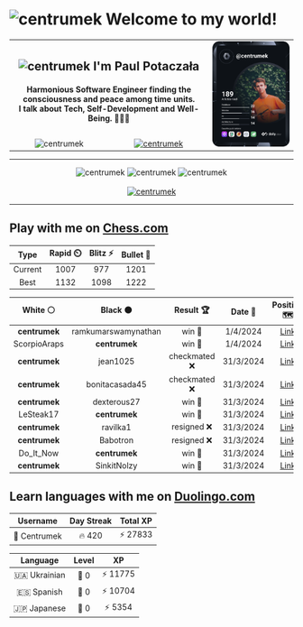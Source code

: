 <h1>
  <img
    src="https://emojis.slackmojis.com/emojis/images/1531849430/4246/blob-sunglasses.gif"
    width="30"
    alt="centrumek"
  />
  Welcome to my world!
</h1>

<table>
  <tbody>
    <tr>
      <td align="center" width="70%" colspan="2">
        <h2>
          <img
            src="https://raw.githubusercontent.com/MartinHeinz/MartinHeinz/master/wave.gif"
            width="30px"
            alt="centrumek"
          />
          I'm Paul Potaczała
        </h2>
        <h4>
          Harmonious Software Engineer finding the consciousness and peace among time units.
          <br/>
          I talk about Tech, Self-Development and Well-Being. 🌿🧘🚀
        </h4>
      </td>
      <td width="30%" rowspan="2">
        <a href="https://app.daily.dev/centrumek">
          <img
            src="./devcard.svg"
            alt="centrumek"
          />
        </a>
      </td>
    </tr>
    <tr align="center">
      <td>
        <img
          src="https://komarev.com/ghpvc/?username=centrumek&label=visitors&color=0e75b6&style=flat"
          alt="centrumek"
        >
      </td>
      <td>
        <a href="https://stackoverflow.com/users/14496012/centrumek">
          <img
            src="https://stackoverflow.com/users/flair/14496012.png?theme=dark"
            alt="centrumek"
          >
        </a>
      </td>
    </tr>
  </tbody>
</table>

---
<div align="center">
  <img 
    src="https://github-readme-stats.vercel.app/api?username=centrumek&show_icons=true&count_private=true&theme=dark&hide_border=true&hide=issues,contribs&bg_color=00000000"
    alt="centrumek"
  />
  <img
    src="https://github-readme-stats.vercel.app/api/top-langs/?username=centrumek&layout=compact&hide_border=true&theme=dark&bg_color=00000000&langs_count=6&exclude_repo=air-statistic-app"
    alt="centrumek"
  />
  <img 
    src="https://github-readme-streak-stats.herokuapp.com?user=centrumek&theme=dark&hide_border=true&background=FFFFFF00"
    alt="centrumek"
  />
  <br/>
  <br/>
  <a href="https://www.buymeacoffee.com/centrumek">
    <img
      src="https://cdn.buymeacoffee.com/buttons/v2/default-orange.png"
      height="50"
      width="210"
      alt="centrumek"
    />
  </a>
</div>

---

## Play with me on [Chess.com](https://www.chess.com/member/centrumek)

<div align="center">
<!--START_SECTION:chessStats-->
<!-- Automatically generated with https://github.com/Balastrong/chess-stats-action -->

| Type | Rapid ⏲️ | Blitz ⚡ | Bullet 🔫 |
|:---:|:---:|:---:|:---:|
| Current | 1007 | 977 | 1201 |
| Best | 1132 | 1098 | 1222 |

| White ⚪ | Black ⚫ | Result 🏆 | Date 📅 | Position 🗺️ | Type 🕕 |
|:---:|:---:|:---:|:---:|:---:|:---:|
| **centrumek** | ramkumarswamynathan | win 🥇 | 1/4/2024 | <a href="http://www.ee.unb.ca/cgi-bin/tervo/fen.pl?select=8/7p/3P1k2/R2N4/8/5K2/2b4P/4R3 b - -">Link</a> | Bullet |
| ScorpioAraps | **centrumek** | win 🥇 | 1/4/2024 | <a href="http://www.ee.unb.ca/cgi-bin/tervo/fen.pl?select=2b5/2B5/4P3/1P6/5K2/8/6pk/8 w - -">Link</a> | Bullet |
| **centrumek** | jean1025 | checkmated ❌ | 31/3/2024 | <a href="http://www.ee.unb.ca/cgi-bin/tervo/fen.pl?select=r5k1/p1pb2bp/1p4p1/2p3K1/2P2P1P/6r1/7R/1NR2B2 w - -">Link</a> | Bullet |
| **centrumek** | bonitacasada45 | checkmated ❌ | 31/3/2024 | <a href="http://www.ee.unb.ca/cgi-bin/tervo/fen.pl?select=8/p7/3pkn2/4p1pp/P3Pp1K/5P1P/6r1/R7 w - g6">Link</a> | Bullet |
| **centrumek** | dexterous27 | win 🥇 | 31/3/2024 | <a href="http://www.ee.unb.ca/cgi-bin/tervo/fen.pl?select=r6k/1pp3pp/p4q2/2PB2b1/1P1n4/P1R1B3/4Nr1P/3K2R1 b - -">Link</a> | Bullet |
| LeSteak17 | **centrumek** | win 🥇 | 31/3/2024 | <a href="http://www.ee.unb.ca/cgi-bin/tervo/fen.pl?select=8/5p1n/8/4b2p/5k2/R6P/Pr3p2/5K2 w - -">Link</a> | Bullet |
| **centrumek** | ravilka1 | resigned ❌ | 31/3/2024 | <a href="http://www.ee.unb.ca/cgi-bin/tervo/fen.pl?select=4k2r/5ppp/p3b3/P2p4/3P4/2r2P2/6PP/q2NK2R w Kk -">Link</a> | Bullet |
| **centrumek** | Babotron | resigned ❌ | 31/3/2024 | <a href="http://www.ee.unb.ca/cgi-bin/tervo/fen.pl?select=8/2q2kp1/p3p3/1p1b2b1/PB1Pp3/4K3/8/8 w - -">Link</a> | Bullet |
| Do_It_Now | **centrumek** | win 🥇 | 31/3/2024 | <a href="http://www.ee.unb.ca/cgi-bin/tervo/fen.pl?select=r5r1/pp6/2k3PR/2qp4/8/3P4/PP1n4/K6R w - -">Link</a> | Bullet |
| **centrumek** | SinkitNolzy | win 🥇 | 31/3/2024 | <a href="http://www.ee.unb.ca/cgi-bin/tervo/fen.pl?select=R7/3k2p1/1p2p1b1/3p2B1/PK1b4/2P2r2/1P6/2R5 b - -">Link</a> | Bullet |

<!--END_SECTION:chessStats-->
</div>

## Learn languages with me on [Duolingo.com](https://www.duolingo.com/profile/Centrumek)

<div align="center">
<!--START_SECTION:duolingoStats-->
<!-- Automatically generated with https://github.com/centrumek/duolingo-readme-stats-->

| Username | Day Streak | Total XP |
|:---:|:---:|:---:|
| 👤 Centrumek | 🔥 420 | ⚡ 27833 |

| Language | Level | XP |
|:---:|:---:|:---:|
| 🇺🇦 Ukrainian | 👑 0 | ⚡ 11775 |
| 🇪🇸 Spanish | 👑 0 | ⚡ 10704 |
| 🇯🇵 Japanese | 👑 0 | ⚡ 5354 |

<!--END_SECTION:duolingoStats-->
</div>
<!--
**centrumek/centrumek** is a ✨ _special_ ✨ repository because its `README.md` (this file) appears on your GitHub profile.

Here are some ideas to get you started:

- 🔭 I’m currently working on ...
- 🌱 I’m currently learning ...
- 👯 I’m looking to collaborate on ...
- 🤔 I’m looking for help with ...
- 💬 Ask me about ...
- 📫 How to reach me: ...
- 😄 Pronouns: ...
- ⚡ Fun fact: ...
-->
